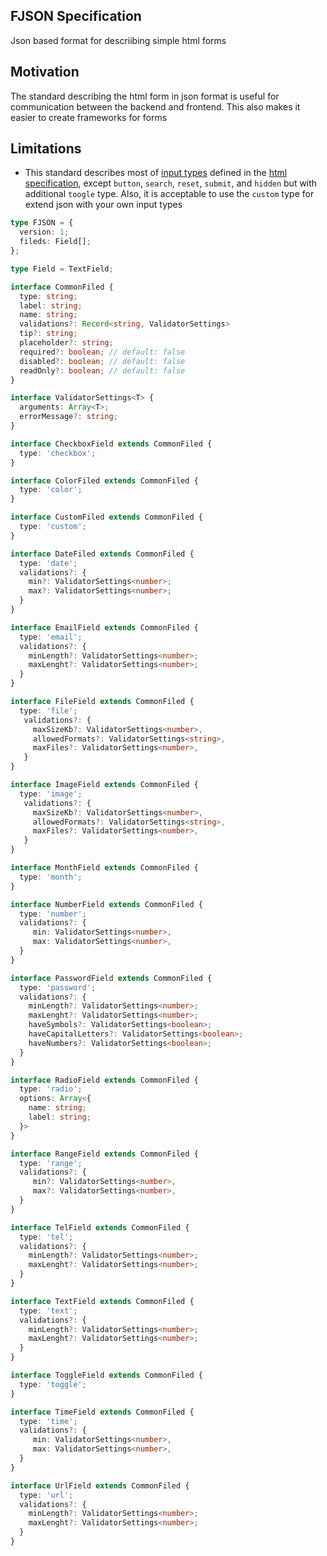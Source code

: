 FJSON Specification
----
Json based format for descriibing simple html forms

## Motivation
The standard describing the html form in json format is useful for communication between the backend and frontend.
This also makes it easier to create frameworks for forms

## Limitations
- This standard describes most of [input types](https://developer.mozilla.org/en-US/docs/Web/HTML/Element/input#input_types) defined in the [html specification](https://html.spec.whatwg.org/multipage/input.html#states-of-the-type-attribute), except `button`, `search`, `reset`, `submit`, and `hidden` but with additional `toogle` type. Also, it is acceptable to use the `custom` type for extend json with your own input types


```ts
type FJSON = {
  version: 1;
  fileds: Field[];
};

type Field = TextField;

interface CommonFiled {
  type: string;
  label: string;
  name: string;
  validations?: Record<string, ValidatorSettings>
  tip?: string;
  placeholder?: string;
  required?: boolean; // default: false
  disabled?: boolean; // default: false
  readOnly?: boolean; // default: false
}

interface ValidatorSettings<T> {
  arguments: Array<T>;
  errorMessage?: string; 
}

interface CheckboxField extends CommonFiled {
  type: 'checkbox';
}

interface ColorFiled extends CommonFiled {
  type: 'color';
}

interface CustomFiled extends CommonFiled {
  type: 'custom';
}

interface DateFiled extends CommonFiled {
  type: 'date';
  validations?: {
    min?: ValidatorSettings<number>;
    max?: ValidatorSettings<number>;
  }
}

interface EmailField extends CommonFiled {
  type: 'email';
  validations?: {
    minLength?: ValidatorSettings<number>;
    maxLenght?: ValidatorSettings<number>;
  }
}

interface FileField extends CommonFiled {
  type: 'file';
   validations?: {
     maxSizeKb?: ValidatorSettings<number>,
     allowedFormats?: ValidatorSettings<string>,
     maxFiles?: ValidatorSettings<number>,
   }
}

interface ImageField extends CommonFiled {
  type: 'image';
   validations?: {
     maxSizeKb?: ValidatorSettings<number>,
     allowedFormats?: ValidatorSettings<string>,
     maxFiles?: ValidatorSettings<number>,
   }
}

interface MonthField extends CommonFiled {
  type: 'month';
}

interface NumberField extends CommonFiled {
  type: 'number';
  validations?: {
     min: ValidatorSettings<number>,
     max: ValidatorSettings<number>,
  }
}

interface PasswordField extends CommonFiled {
  type: 'password';
  validations?: {
    minLength?: ValidatorSettings<number>;
    maxLenght?: ValidatorSettings<number>;
    haveSymbols?: ValidatorSettings<boolean>;
    haveCapitalLetters?: ValidatorSettings<boolean>;
    haveNumbers?: ValidatorSettings<boolean>; 
  }
}

interface RadioField extends CommonFiled {
  type: 'radio';
  options: Array<{
    name: string;
    label: string;
  }>
}

interface RangeField extends CommonFiled {
  type: 'range';
  validations?: {
     min?: ValidatorSettings<number>,
     max?: ValidatorSettings<number>,
  }
}

interface TelField extends CommonFiled {
  type: 'tel';
  validations?: {
    minLength?: ValidatorSettings<number>;
    maxLenght?: ValidatorSettings<number>;
  }
}

interface TextField extends CommonFiled {
  type: 'text';
  validations?: {
    minLength?: ValidatorSettings<number>;
    maxLenght?: ValidatorSettings<number>;
  }
}

interface ToggleField extends CommonFiled {
  type: 'toggle';
}

interface TimeField extends CommonFiled {
  type: 'time';
  validations?: {
     min: ValidatorSettings<number>,
     max: ValidatorSettings<number>,
  }
}

interface UrlField extends CommonFiled {
  type: 'url';
  validations?: {
    minLength?: ValidatorSettings<number>;
    maxLenght?: ValidatorSettings<number>;
  }
}

```

